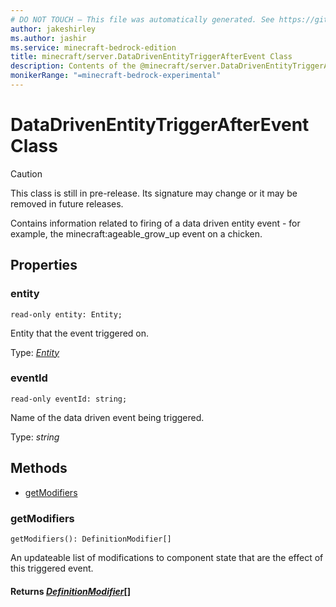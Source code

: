 ```yaml
---
# DO NOT TOUCH — This file was automatically generated. See https://github.com/mojang/minecraftapidocsgenerator to modify descriptions, examples, etc.
author: jakeshirley
ms.author: jashir
ms.service: minecraft-bedrock-edition
title: minecraft/server.DataDrivenEntityTriggerAfterEvent Class
description: Contents of the @minecraft/server.DataDrivenEntityTriggerAfterEvent class.
monikerRange: "=minecraft-bedrock-experimental"
---
```

# DataDrivenEntityTriggerAfterEvent Class

> [!CAUTION]
> This class is still in pre-release.  Its signature may change or it may be removed in future releases.

Contains information related to firing of a data driven entity event - for example, the minecraft:ageable_grow_up event on a chicken.

## Properties

### **entity**
`read-only entity: Entity;`

Entity that the event triggered on.

Type: [*Entity*](Entity.md)

### **eventId**
`read-only eventId: string;`

Name of the data driven event being triggered.

Type: *string*

## Methods
- [getModifiers](#getmodifiers)

### **getModifiers**
`
getModifiers(): DefinitionModifier[]
`

An updateable list of modifications to component state that are the effect of this triggered event.

#### **Returns** [*DefinitionModifier*](DefinitionModifier.md)[]
